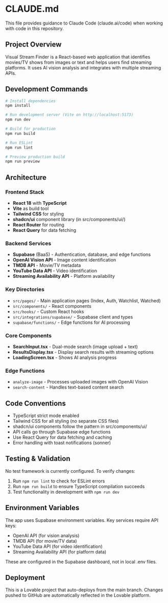 # CLAUDE.md

This file provides guidance to Claude Code (claude.ai/code) when working with code in this repository.

## Project Overview

Visual Stream Finder is a React-based web application that identifies movies/TV shows from images or text and helps users find streaming platforms. It uses AI vision analysis and integrates with multiple streaming APIs.

## Development Commands

```bash
# Install dependencies
npm install

# Run development server (Vite on http://localhost:5173)
npm run dev

# Build for production
npm run build

# Run ESLint
npm run lint

# Preview production build
npm run preview
```

## Architecture

### Frontend Stack
- **React 18** with **TypeScript**
- **Vite** as build tool
- **Tailwind CSS** for styling
- **shadcn/ui** component library (in src/components/ui/)
- **React Router** for routing
- **React Query** for data fetching

### Backend Services
- **Supabase** (BaaS) - Authentication, database, and edge functions
- **OpenAI Vision API** - Image content identification
- **TMDB API** - Movie/TV metadata
- **YouTube Data API** - Video identification
- **Streaming Availability API** - Platform availability

### Key Directories
- `src/pages/` - Main application pages (Index, Auth, Watchlist, Watched)
- `src/components/` - React components
- `src/hooks/` - Custom React hooks
- `src/integrations/supabase/` - Supabase client and types
- `supabase/functions/` - Edge functions for AI processing

### Core Components
- **SearchInput.tsx** - Dual-mode search (image upload + text)
- **ResultsDisplay.tsx** - Display search results with streaming options
- **LoadingScreen.tsx** - Shows AI analysis progress

### Edge Functions
- `analyze-image` - Processes uploaded images with OpenAI Vision
- `search-content` - Handles text-based content search

## Code Conventions

- TypeScript strict mode enabled
- Tailwind CSS for all styling (no separate CSS files)
- shadcn/ui components follow the pattern in src/components/ui/
- API calls go through Supabase edge functions
- Use React Query for data fetching and caching
- Error handling with toast notifications (sonner)

## Testing & Validation

No test framework is currently configured. To verify changes:
1. Run `npm run lint` to check for ESLint errors
2. Run `npm run build` to ensure TypeScript compilation succeeds
3. Test functionality in development with `npm run dev`

## Environment Variables

The app uses Supabase environment variables. Key services require API keys:
- OpenAI API (for vision analysis)
- TMDB API (for movie/TV data)
- YouTube Data API (for video identification)
- Streaming Availability API (for platform data)

These are configured in the Supabase dashboard, not in local .env files.

## Deployment

This is a Lovable project that auto-deploys from the main branch. Changes pushed to GitHub are automatically reflected in the Lovable platform.